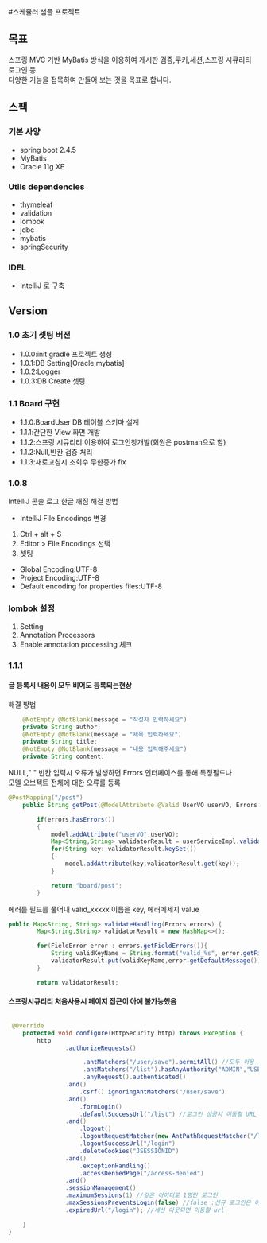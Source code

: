 #스케쥴러 샘플 프로젝트
## 목표

스프링 MVC 기반 MyBatis 방식을 이용하여 게시판 검증,쿠키,세션,스프링 시큐리티 로그인 등<br/>
다양한 기능을 접목하여 만들어 보는 것을 목표로 합니다.

## 스팩

### 기본 사양

- spring boot 2.4.5
- MyBatis
- Oracle 11g XE

### Utils dependencies

- thymeleaf
- validation
- lombok
- jdbc
- mybatis
- springSecurity

### IDEL

- IntelliJ 로 구축

## Version

### 1.0 초기 셋팅 버전

- 1.0.0:init gradle 프로젝트 생성
- 1.0.1:DB Setting[Oracle,mybatis]
- 1.0.2:Logger
- 1.0.3:DB Create 셋팅 

### 1.1 Board 구현

- 1.1.0:BoardUser DB 테이블 스키마 설계
- 1.1.1:간단한 View 화면 개발
- 1.1.2:스프링 시큐리티 이용하여 로그인창개발(회원은 postman으로 함)
- 1.1.2:Null,빈칸 검증 처리
- 1.1.3:새로고침시 조회수 무한증가 fix

### 1.0.8

IntelliJ 콘솔 로그 한글 깨짐 해결 방법

- IntelliJ File Encodings 변경

1. Ctrl + alt + S
2. Editor > File Encodings 선택
3. 셋팅

- Global Encoding:UTF-8
- Project Encoding:UTF-8
- Default encoding for properties files:UTF-8

### lombok 설정

1. Setting
2. Annotation Processors
3. Enable annotation processing 체크

### 1.1.1

#### 글 등록시 내용이 모두 비어도 등록되는현상

해결 방법
```java
    @NotEmpty @NotBlank(message = "작성자 입력하세요")
    private String author;
    @NotEmpty @NotBlank(message = "제목 입력하세요")
    private String title;
    @NotEmpty @NotBlank(message = "내용 입력해주세요")
    private String content;
```
NULL," " 빈칸 입력시 오류가 발생하면 Errors 인터페이스를 통해 특정필드나</br>
모델 오브젝트 전체에 대한 오류를 등록

```java
@PostMapping("/post")
    public String getPost(@ModelAttribute @Valid UserVO userVO, Errors errors, Model model){

        if(errors.hasErrors())
        {
            model.addAttribute("userVO",userVO);
            Map<String,String> validatorResult = userServiceImpl.validateHandling(errors);
            for(String key: validatorResult.keySet())
            {
                model.addAttribute(key,validatorResult.get(key));
            }

            return "board/post";
        }
```

에러를 필드를 풀어내 valid_xxxxx 이름을 key, 에러메세지 value 
```java
public Map<String, String> validateHandling(Errors errors) {
        Map<String,String> validatorResult = new HashMap<>();

        for(FieldError error : errors.getFieldErrors()){
            String validKeyName = String.format("valid_%s", error.getField());
            validatorResult.put(validKeyName,error.getDefaultMessage());
        }

        return validatorResult;

```

#### 스프링시큐리티 처음사용시 페이지 접근이 아예 불가능했음

```java

 @Override
    protected void configure(HttpSecurity http) throws Exception {
        http
                .authorizeRequests()

                     .antMatchers("/user/save").permitAll() //모두 허용
                     .antMatchers("/list").hasAnyAuthority("ADMIN","USER") 권한설정을 처음에 할줄몰라서 페이지 접근조차 할수없었음..
                     .anyRequest().authenticated()
                .and()
                    .csrf().ignoringAntMatchers("/user/save")
                .and()
                    .formLogin()
                    .defaultSuccessUrl("/list") //로그인 성공시 이동할 URL
                .and()
                    .logout()
                    .logoutRequestMatcher(new AntPathRequestMatcher("/logout"))
                    .logoutSuccessUrl("/login")
                    .deleteCookies("JSESSIONID")
                .and()
                    .exceptionHandling()
                    .accessDeniedPage("/access-denied")
                .and()
                .sessionManagement()
                .maximumSessions(1) //같은 아이디로 1명만 로그인
                .maxSessionsPreventsLogin(false) //false :신규 로그인은 허용, 기존 사용자는 세션 아웃  true: 이미 로그인한 세션이있으면 로그인 불가
                .expiredUrl("/login"); //세션 아웃되면 이동할 url

    }
}




```




